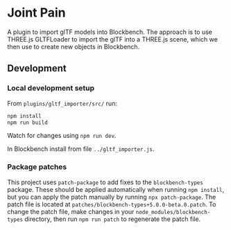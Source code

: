 # Joint Pain

A plugin to import glTF models into Blockbench.
The approach is to use THREE.js GLTFLoader to import the glTF into
a THREE.js scene, which we then use to create new objects in Blockbench.

## Development

### Local development setup

From `plugins/gltf_importer/src/` run:
```sh
npm install
npm run build
```

Watch for changes using `npm run dev`.

In Blockbench install from file `../gltf_importer.js`.

### Package patches

This project uses `patch-package` to add fixes to the `blockbench-types` package.
These should be applied automatically when running `npm install`, but you can apply the patch manually by running `npx patch-package`.
The patch file is located at `patches/blockbench-types+5.0.0-beta.0.patch`.
To change the patch file, make changes in your `node_modules/blockbench-types` directory, then run `npm run patch` to regenerate the patch file.
